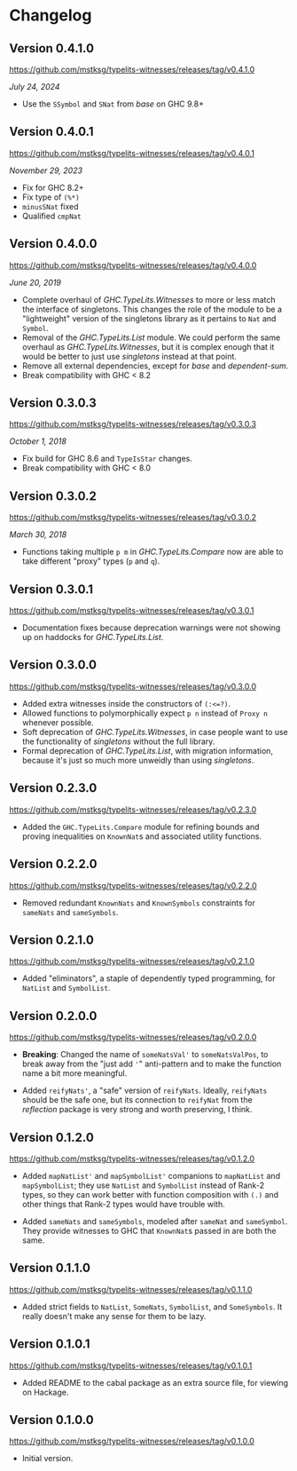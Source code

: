 Changelog
=========

Version 0.4.1.0
---------------

<https://github.com/mstksg/typelits-witnesses/releases/tag/v0.4.1.0>

*July 24, 2024*

*  Use the `SSymbol` and `SNat` from *base* on GHC 9.8+

Version 0.4.0.1
---------------

<https://github.com/mstksg/typelits-witnesses/releases/tag/v0.4.0.1>

*November 29, 2023*

*  Fix for GHC 8.2+
*  Fix type of `(%*)`
*  `minusSNat` fixed
*  Qualified `cmpNat`

Version 0.4.0.0
---------------

<https://github.com/mstksg/typelits-witnesses/releases/tag/v0.4.0.0>

*June 20, 2019*

*   Complete overhaul of *GHC.TypeLits.Witnesses* to more or less match the
    interface of singletons.  This changes the role of the module to be a
    "lightweight" version of the singletons library as it pertains to `Nat` and
    `Symbol`.
*   Removal of the *GHC.TypeLits.List* module.  We could perform the same
    overhaul as *GHC.TypeLits.Witnesses*, but it is complex enough that it
    would be better to just use *singletons* instead at that point.
*   Remove all external dependencies, except for *base* and *dependent-sum*.
*   Break compatibility with GHC < 8.2

Version 0.3.0.3
---------------

<https://github.com/mstksg/typelits-witnesses/releases/tag/v0.3.0.3>

*October 1, 2018*

*   Fix build for GHC 8.6 and `TypeIsStar` changes.
*   Break compatibility with GHC < 8.0

Version 0.3.0.2
---------------

<https://github.com/mstksg/typelits-witnesses/releases/tag/v0.3.0.2>

*March 30, 2018*

*   Functions taking multiple `p m` in *GHC.TypeLits.Compare* now are able to
    take different "proxy" types (`p` and `q`).

Version 0.3.0.1
---------------

<https://github.com/mstksg/typelits-witnesses/releases/tag/v0.3.0.1>

*   Documentation fixes because deprecation warnings were not showing up on
    haddocks for *GHC.TypeLits.List*.

Version 0.3.0.0
---------------

<https://github.com/mstksg/typelits-witnesses/releases/tag/v0.3.0.0>

*   Added extra witnesses inside the constructors of `(:<=?)`.
*   Allowed functions to polymorphically expect `p n` instead of `Proxy n`
    whenever possible.
*   Soft deprecation of *GHC.TypeLits.Witnesses*, in case people want to use
    the functionality of *singletons* without the full library.
*   Formal deprecation of *GHC.TypeLits.List*, with migration information,
    because it's just so much more unweidly than using *singletons*.

Version 0.2.3.0
---------------

<https://github.com/mstksg/typelits-witnesses/releases/tag/v0.2.3.0>

*   Added the `GHC.TypeLits.Compare` module for refining bounds and proving
    inequalities on `KnownNat`s and associated utility functions.

Version 0.2.2.0
---------------

<https://github.com/mstksg/typelits-witnesses/releases/tag/v0.2.2.0>

*   Removed redundant `KnownNats` and `KnownSymbols` constraints for `sameNats`
    and `sameSymbols`.

Version 0.2.1.0
---------------

<https://github.com/mstksg/typelits-witnesses/releases/tag/v0.2.1.0>

*   Added "eliminators", a staple of dependently typed programming, for
    `NatList` and `SymbolList`.

Version 0.2.0.0
---------------

<https://github.com/mstksg/typelits-witnesses/releases/tag/v0.2.0.0>

*   **Breaking**: Changed the name of `someNatsVal'` to `someNatsValPos`, to
    break away from the "just add `'`" anti-pattern and to make the function
    name a bit more meaningful.

*   Added `reifyNats'`, a "safe" version of `reifyNats`.  Ideally,
    `reifyNats` should be the safe one, but its connection to `reifyNat` from
    the *reflection* package is very strong and worth preserving, I think.

Version 0.1.2.0
---------------

<https://github.com/mstksg/typelits-witnesses/releases/tag/v0.1.2.0>

*   Added `mapNatList'` and `mapSymbolList'` companions to `mapNatList` and
    `mapSymbolList`; they use `NatList` and `SymbolList` instead of Rank-2
    types, so they can work better with function composition with `(.)` and
    other things that Rank-2 types would have trouble with.

*   Added `sameNats` and `sameSymbols`, modeled after `sameNat` and
    `sameSymbol`.  They provide witnesses to GHC that `KnownNat`s passed in
    are both the same.

Version 0.1.1.0
---------------

<https://github.com/mstksg/typelits-witnesses/releases/tag/v0.1.1.0>

*   Added strict fields to `NatList`, `SomeNats`, `SymbolList`, and
    `SomeSymbols`.  It really doesn't make any sense for them to be lazy.

Version 0.1.0.1
---------------

<https://github.com/mstksg/typelits-witnesses/releases/tag/v0.1.0.1>

*   Added README to the cabal package as an extra source file, for viewing on
    Hackage.

Version 0.1.0.0
---------------

<https://github.com/mstksg/typelits-witnesses/releases/tag/v0.1.0.0>

*   Initial version.

